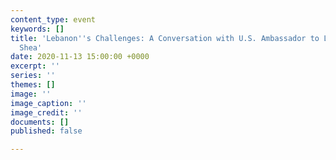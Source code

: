 ```yaml
---
content_type: event
keywords: []
title: 'Lebanon''s Challenges: A Conversation with U.S. Ambassador to Lebanon Dorothy
  Shea'
date: 2020-11-13 15:00:00 +0000
excerpt: ''
series: ''
themes: []
image: ''
image_caption: ''
image_credit: ''
documents: []
published: false

---
```

